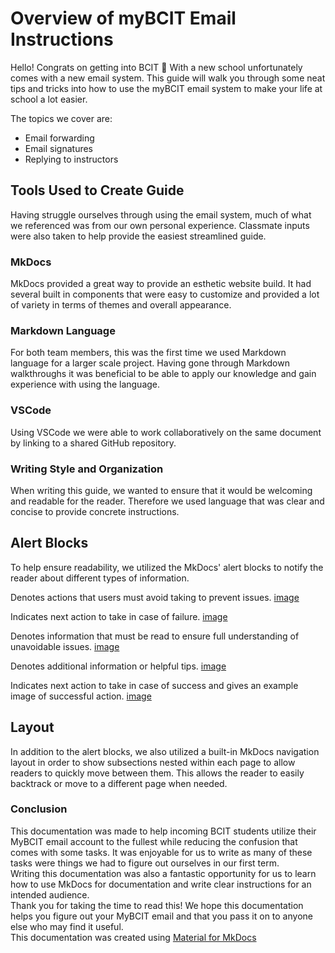 # Overview of myBCIT Email Instructions

Hello! Congrats on getting into BCIT 👏 With a new school unfortunately comes with a new email system. This guide will walk you through some neat tips and tricks into how to use the myBCIT email system to make your life at school a lot easier.

The topics we cover are:

- Email forwarding
- Email signatures
- Replying to instructors

## Tools Used to Create Guide

Having struggle ourselves through using the email system, much of what we referenced was from our own personal experience. Classmate inputs were also taken to help provide the easiest streamlined guide.

### MkDocs

MkDocs provided a great way to provide an esthetic website build. It had several built in components that were easy to customize and provided a lot of variety in terms of themes and overall appearance.

### Markdown Language

For both team members, this was the first time we used Markdown language for a larger scale project. Having gone through Markdown walkthroughs it was beneficial to be able to apply our knowledge and gain experience with using the language.

### VSCode

Using VSCode we were able to work collaboratively on the same document by linking to a shared GitHub repository.

### Writing Style and Organization

When writing this guide, we wanted to ensure that it would be welcoming and readable for the reader. Therefore we used language that was clear and concise to provide concrete instructions.

## Alert Blocks

To help ensure readability, we utilized the MkDocs' alert blocks to notify the reader about different types of information.  

Denotes actions that users must avoid taking to prevent issues.
[image](./readme_images/Danger.png)  

Indicates next action to take in case of failure.
[image](./readme_images/Failure.png)  

Denotes information that must be read to ensure full understanding of unavoidable issues.
[image](./readme_images/Warning.png)  

Denotes additional information or helpful tips.
[image](./readme_images/Note.png)  

Indicates next action to take in case of success and gives an example image of successful action.
[image](./readme_images/Success.png)  

## Layout

In addition to the alert blocks, we also utilized a built-in MkDocs navigation layout in order to show subsections nested within each page to allow readers to quickly move between them. This allows the reader to easily backtrack or move to a different page when needed.

### Conclusion

This documentation was made to help incoming BCIT students utilize their MyBCIT email account to the fullest while reducing the confusion that comes with some tasks. It was enjoyable for us to write as many of these tasks were things we had to figure out ourselves in our first term.  
Writing this documentation was also a fantastic opportunity for us to learn how to use MkDocs for documentation and write clear instructions for an intended audience.  
Thank you for taking the time to read this! We hope this documentation helps you figure out your MyBCIT email and that you pass it on to anyone else who may find it useful.  
This documentation was created using [Material for MkDocs](https://github.com/squidfunk/mkdocs-material)
